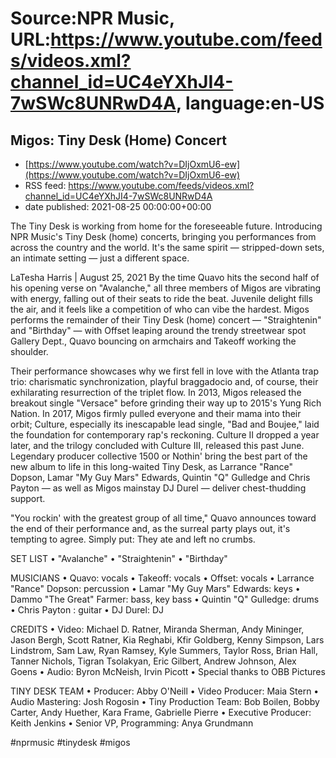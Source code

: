 # Source:NPR Music, URL:https://www.youtube.com/feeds/videos.xml?channel_id=UC4eYXhJI4-7wSWc8UNRwD4A, language:en-US

## Migos: Tiny Desk (Home) Concert
 - [https://www.youtube.com/watch?v=DIjOxmU6-ew](https://www.youtube.com/watch?v=DIjOxmU6-ew)
 - RSS feed: https://www.youtube.com/feeds/videos.xml?channel_id=UC4eYXhJI4-7wSWc8UNRwD4A
 - date published: 2021-08-25 00:00:00+00:00

The Tiny Desk is working from home for the foreseeable future. Introducing NPR Music's Tiny Desk (home) concerts, bringing you performances from across the country and the world. It's the same spirit — stripped-down sets, an intimate setting — just a different space.

LaTesha Harris | August 25, 2021
By the time Quavo hits the second half of his opening verse on "Avalanche," all three members of Migos are vibrating with energy, falling out of their seats to ride the beat. Juvenile delight fills the air, and it feels like a competition of who can vibe the hardest. Migos performs the remainder of their Tiny Desk (home) concert — "Straightenin" and "Birthday" — with Offset leaping around the trendy streetwear spot Gallery Dept., Quavo bouncing on armchairs and Takeoff working the shoulder.

Their performance showcases why we first fell in love with the Atlanta trap trio: charismatic synchronization, playful braggadocio and, of course, their exhilarating resurrection of the triplet flow. In 2013, Migos released the breakout single "Versace" before grinding their way up to 2015's Yung Rich Nation. In 2017, Migos firmly pulled everyone and their mama into their orbit; Culture, especially its inescapable lead single, "Bad and Boujee," laid the foundation for contemporary rap's reckoning. Culture II dropped a year later, and the trilogy concluded with Culture III, released this past June. Legendary producer collective 1500 or Nothin' bring the best part of the new album to life in this long-waited Tiny Desk, as Larrance "Rance" Dopson, Lamar "My Guy Mars" Edwards, Quintin "Q" Gulledge and Chris Payton — as well as Migos mainstay DJ Durel — deliver chest-thudding support.

"You rockin' with the greatest group of all time," Quavo announces toward the end of their performance and, as the surreal party plays out, it's tempting to agree. Simply put: They ate and left no crumbs.

SET LIST
 • "Avalanche"
 • "Straightenin"
 • "Birthday"

MUSICIANS
 • Quavo: vocals
 • Takeoff: vocals
 • Offset: vocals
 • Larrance "Rance" Dopson: percussion
 • Lamar "My Guy Mars" Edwards: keys
 • Dammo "The Great" Farmer: bass, key bass
 • Quintin "Q" Gulledge: drums
 • Chris Payton : guitar
 • DJ Durel: DJ

CREDITS
 • Video: Michael D. Ratner, Miranda Sherman, Andy Mininger, Jason Bergh, Scott Ratner, Kia Reghabi, Kfir Goldberg, Kenny Simpson, Lars Lindstrom, Sam Law, Ryan Ramsey, Kyle Summers, Taylor Ross, Brian Hall, Tanner Nichols, Tigran Tsolakyan, Eric Gilbert, Andrew Johnson, Alex Goens
 • Audio: Byron McNeish, Irvin Picott
 • Special thanks to OBB Pictures

TINY DESK TEAM
 • Producer: Abby O'Neill
 • Video Producer: Maia Stern
 • Audio Mastering: Josh Rogosin
 • Tiny Production Team: Bob Boilen, Bobby Carter, Andy Huether, Kara Frame, Gabrielle Pierre
 • Executive Producer: Keith Jenkins
 • Senior VP, Programming: Anya Grundmann

#nprmusic #tinydesk #migos

